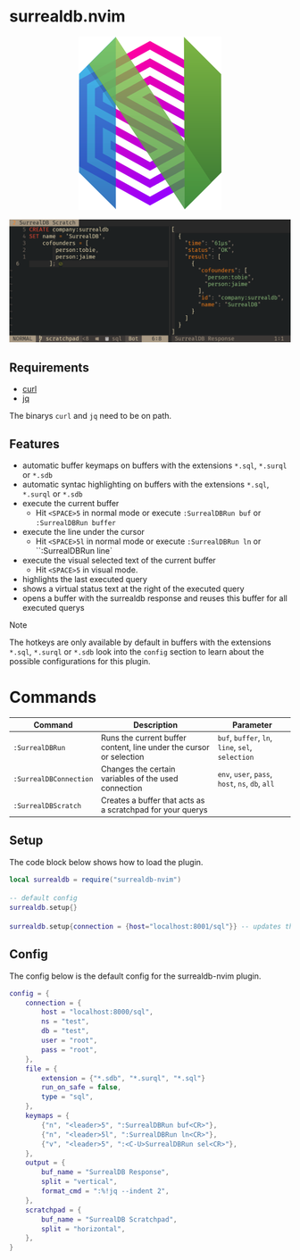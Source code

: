 # surrealdb.nvim
<p align="center">
	<img src="https://raw.githubusercontent.com/DariusCorvus/DariusCorvus/main/assets/surrealdb-nvim-256.png"/>
</p>

<p align="center">
	<img src="https://raw.githubusercontent.com/DariusCorvus/DariusCorvus/main/assets/surrealdb-nvim-showcase-1.png"/>
</p>

## Requirements

- [curl](https://curl.se)
- [jq](https://stedolan.github.io/jq/)

The binarys `curl` and `jq` need to be on path.

## Features
- automatic buffer keymaps on buffers with the extensions `*.sql`, `*.surql` or `*.sdb`
- automatic syntac highlighting on buffers with the extensions `*.sql`, `*.surql` or `*.sdb`
- execute the current buffer
	- Hit `<SPACE>5` in normal mode or execute `:SurrealDBRun buf` or `:SurrealDBRun buffer`
- execute the line under the cursor
	- Hit `<SPACE>5l` in normal mode or execute  `:SurrealDBRun ln` or ``:SurrealDBRun line`
- execute the visual selected text of the current buffer
	- Hit `<SPACE>5` in visual mode.
- highlights the last executed query
- shows a virtual status text at the right of the executed query
- opens a buffer with the surrealdb response and reuses this buffer for all executed querys

>[!note] 
>The hotkeys are only available by default in buffers with the extensions `*.sql`, `*.surql` or `*.sdb` 
>look into the `config` section to learn about the possible configurations for this plugin.

# Commands
|Command|Description|Parameter|
|---|---|---|
|`:SurrealDBRun`|Runs the current buffer content, line under the cursor or selection | `buf`, `buffer`, `ln`, `line`, `sel`, `selection`|
|`:SurrealDBConnection`|Changes the certain variables of the used connection | `env`, `user`, `pass`, `host`, `ns`, `db`, `all`|
|`:SurrealDBScratch`|Creates a buffer that acts as a scratchpad for your querys||


## Setup
The code block below shows how to load the plugin.

```lua
local surrealdb = require("surrealdb-nvim")

-- default config
surrealdb.setup{}

surrealdb.setup{connection = {host="localhost:8001/sql"}} -- updates the key:value pair `host` of the default config.
```

## Config
The config below is the default config for the surrealdb-nvim plugin.

```lua
config = {
	connection = {
		host = "localhost:8000/sql",
		ns = "test",
		db = "test",
		user = "root",
		pass = "root",
	},
	file = {
		extension = {"*.sdb", "*.surql", "*.sql"}
		run_on_safe = false,
		type = "sql",
	},
	keymaps = {
		{"n", "<leader>5", ":SurrealDBRun buf<CR>"},
		{"n", "<leader>5l", ":SurrealDBRun ln<CR>"},
		{"v", "<leader>5", ":<C-U>SurrealDBRun sel<CR>"},
	},
	output = {
		buf_name = "SurrealDB Response",
		split = "vertical",
		format_cmd = ":%!jq --indent 2",
	},
	scratchpad = {
		buf_name = "SurrealDB Scratchpad",
		split = "horizontal",
	},
}
```

